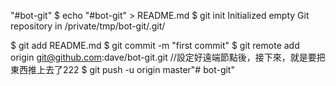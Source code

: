 "#bot-git" 
$ echo "#bot-git" > README.md
$ git init
Initialized empty Git repository in /private/tmp/bot-git/.git/

$ git add README.md
$ git commit -m "first commit"
$ git remote add origin git@github.com:dave/bot-git.git
//設定好遠端節點後，接下來，就是要把東西推上去了222
$ git push -u origin master"# bot-git" 
